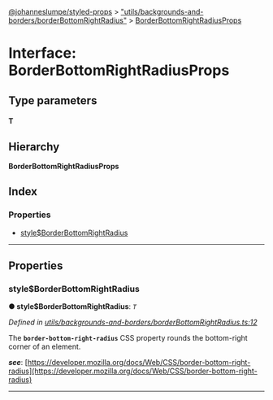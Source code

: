 [@johanneslumpe/styled-props](../README.md) > ["utils/backgrounds-and-borders/borderBottomRightRadius"](../modules/_utils_backgrounds_and_borders_borderbottomrightradius_.md) > [BorderBottomRightRadiusProps](../interfaces/_utils_backgrounds_and_borders_borderbottomrightradius_.borderbottomrightradiusprops.md)

# Interface: BorderBottomRightRadiusProps

## Type parameters
#### T 
## Hierarchy

**BorderBottomRightRadiusProps**

## Index

### Properties

* [style$BorderBottomRightRadius](_utils_backgrounds_and_borders_borderbottomrightradius_.borderbottomrightradiusprops.md#style_borderbottomrightradius)

---

## Properties

<a id="style_borderbottomrightradius"></a>

###  style$BorderBottomRightRadius

**● style$BorderBottomRightRadius**: *`T`*

*Defined in [utils/backgrounds-and-borders/borderBottomRightRadius.ts:12](https://github.com/johanneslumpe/styled-props/blob/8e709f1/src/utils/backgrounds-and-borders/borderBottomRightRadius.ts#L12)*

The **`border-bottom-right-radius`** CSS property rounds the bottom-right corner of an element.

*__see__*: [https://developer.mozilla.org/docs/Web/CSS/border-bottom-right-radius](https://developer.mozilla.org/docs/Web/CSS/border-bottom-right-radius)

___

